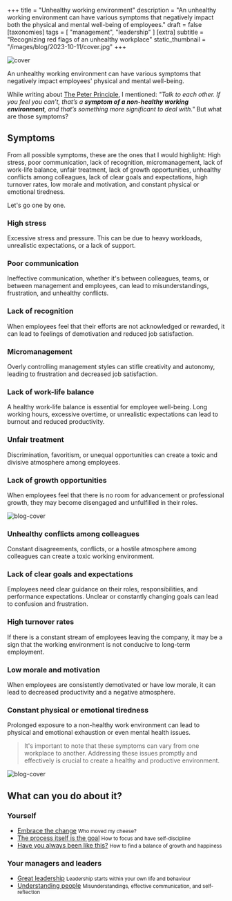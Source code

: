 +++
title = "Unhealthy working environment"
description = "An unhealthy working environment can have various symptoms that negatively impact both the physical and mental well-being of employees."
draft = false
[taxonomies]
tags = [ "management", "leadership" ]
[extra]
subtitle = "Recognizing red flags of an unhealthy workplace"
static_thumbnail = "/images/blog/2023-10-11/cover.jpg"
+++

![cover](/images/blog/2023-10-11/cover.jpg)

An unhealthy working environment can have various symptoms that negatively impact employees' physical and mental well-being.

<!-- more -->

While writing about [The Peter Principle](/blog/the-peter-principle), I mentioned: _"Talk to each other. If you feel you can’t, that’s a **symptom of a non-healthy working environment**, and that’s something more significant to deal with."_ But what are those symptoms?

## Symptoms

From all possible symptoms, these are the ones that I would highlight: High stress, poor communication, lack of recognition, micromanagement, lack of work-life balance, unfair treatment, lack of growth opportunities, unhealthy conflicts among colleagues, lack of clear goals and expectations, high turnover rates, low morale and motivation, and constant physical or emotional tiredness.

Let's go one by one.

### High stress

Excessive stress and pressure. This can be due to heavy workloads, unrealistic expectations, or a lack of support.

### Poor communication

Ineffective communication, whether it's between colleagues, teams, or between management and employees, can lead to misunderstandings, frustration, and unhealthy conflicts.

### Lack of recognition

When employees feel that their efforts are not acknowledged or rewarded, it can lead to feelings of demotivation and reduced job satisfaction.

### Micromanagement

Overly controlling management styles can stifle creativity and autonomy, leading to frustration and decreased job satisfaction.

### Lack of work-life balance

A healthy work-life balance is essential for employee well-being. Long working hours, excessive overtime, or unrealistic expectations can lead to burnout and reduced productivity.

### Unfair treatment

Discrimination, favoritism, or unequal opportunities can create a toxic and divisive atmosphere among employees.

### Lack of growth opportunities

When employees feel that there is no room for advancement or professional growth, they may become disengaged and unfulfilled in their roles.

![blog-cover](/images/blog/2023-10-11/middle.jpg)

### Unhealthy conflicts among colleagues

Constant disagreements, conflicts, or a hostile atmosphere among colleagues can create a toxic working environment.

### Lack of clear goals and expectations

Employees need clear guidance on their roles, responsibilities, and performance expectations. Unclear or constantly changing goals can lead to confusion and frustration.

### High turnover rates

If there is a constant stream of employees leaving the company, it may be a sign that the working environment is not conducive to long-term employment.

### Low morale and motivation

When employees are consistently demotivated or have low morale, it can lead to decreased productivity and a negative atmosphere.

### Constant physical or emotional tiredness

Prolonged exposure to a non-healthy work environment can lead to physical and emotional exhaustion or even mental health issues.

> It's important to note that these symptoms can vary from one workplace to another. Addressing these issues promptly and effectively is crucial to create a healthy and productive environment.


![blog-cover](/images/blog/2023-10-11/footer.jpg)


## What can you do about it?

### Yourself

- [Embrace the change](/blog/embrace-the-change/) <small>Who moved my cheese?</small>
- [The process itself is the goal](/blog/the-process-itself-is-the-goal/) <small>How to focus and have self-discipline</small>
- [Have you always been like this?](/blog/have-you-always-been-like-this/) <small>How to find a balance of growth and happiness</small>

### Your managers and leaders

- [Great leadership](/blog/great-leadership) <small>Leadership starts within your own life and behaviour</small>
- [Understanding people](/blog/understanding-people) <small>Misunderstandings, effective communication, and self-reflection</small>
